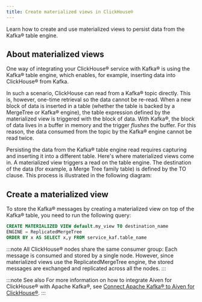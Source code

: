 ```yaml
---
title: Create materialized views in ClickHouse®
---
```


Learn how to create and use materialized views to persist data from the
Kafka® table engine.

## About materialized views

One way of integrating your ClickHouse® service with Kafka® is using the
Kafka® table engine, which enables, for example, inserting data into
ClickHouse® from Kafka.

In such a scenario, ClickHouse can read from a Kafka® topic directly.
This is, however, one-time retrieval so the data cannot be re-read. When
a new block of data is inserted in a table (whether the table is backed
by a MergeTree or Kafka® engine), the table expression defined by the
materialized view is triggered with the block of data. With Kafka®, the
block of data lives in a buffer in memory and the trigger *flushes* the
buffer. For this reason, the data consumed from the topic by the Kafka®
engine cannot be read twice.

Persisting the data from the Kafka® table engine read requires capturing
and inserting it into a different table. Here\'s where materialized
views come in. A materialized view triggers a read on the table engine.
The destination of the data (for example, a Merge Tree family table) is
defined by the TO clause. This process is illustrated in the following
diagram:

<!--
:::mermaid

flowchart LR

:   a\[Kafka topic\] b{{Kafka table engine}} c\[Materialized view\]
    d{{Merge Tree\<br /\> family table}} a \--\> b \--\> c \--\> d
:::
-->

## Create a materialized view

To store the Kafka® messages by creating a materialized view on top of
the Kafka® table, you need to run the following query:

``` sql
CREATE MATERIALIZED VIEW default.my_view TO destination_name
ENGINE = ReplicatedMergeTree
ORDER BY x AS SELECT x,y FROM service_kaf.table_name
```

:::note
All ClickHouse® nodes share the same consumer group: Each message is
consumed and stored by a single node. However, since materialized views
use the ReplicatedMergeTree engine, the stored messages are exchanged
and replicated across all the nodes.
:::

:::note See also
For more information on how to integrate Aiven for ClickHouse® with
Apache Kafka®, see
[Connect Apache Kafka® to Aiven for ClickHouse®](/docs/products/clickhouse/howto/integrate-kafka).
:::

